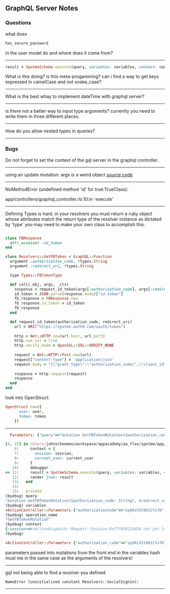 ## GraphQL Server Notes

### Questions

what does 
```ruby
has_secure_password
```
in the user model do and where does it come from?

----

```ruby
result = SpotmeSchema.execute(query, variables: variables, context: context, operation_name: operation_name)
```
What is this doing? is this meta-progamming? can i find a way to get keys expressed in camelCase and not snake_case?

----

What is the best whay to implement dateTime with graphql server?

----

is there not a better way to input type arguments?  currently you need to write them in three different places.

---

How do you allow nested types in queries?

___ 
### Bugs

Do not forget to set the context of the gql server in the graphql controller.

----

using an update mutation: args is a weird object
[source code](https://github.com/rmosolgo/graphql-ruby/blob/master/lib/graphql/query/arguments.rb)
____ 

NoMethodError (undefined method `id' for true:TrueClass):

app/controllers/graphql_controller.rb:10:in `execute'

---

Defining Types is hard.
in your resolvers you must return a ruby object whose attributes match the return type of the resolver instance as dictated by 'type'
you may need to make your own class to accomplish this.

```ruby

class FBResponse 
  attr_accessor :id_token
end

class Resolvers::GetFBToken < GraphQL::Function
  argument :authorization_code, !types.String
  argument :redirect_uri, !types.String

  type Types::FBTokenType

  def call(_obj, args, _ctx)
    response = request_id_token(args[:authorization_code], args[:redirect_uri])
    id_token = JSON.parse(response.body)["id_token"]
    fb_response = FBResponse.new
    fb_response.id_token = id_token
    fb_response
  end

  def request_id_token(authorization_code, redirect_uri)
    url = URI("https://spotme.auth0.com/oauth/token")
    
    http = Net::HTTP.new(url.host, url.port)
    http.use_ssl = true
    http.verify_mode = OpenSSL::SSL::VERIFY_NONE
    
    request = Net::HTTP::Post.new(url)
    request["content-type"] = 'application/json'
    request.body = "{\"grant_type\":\"authorization_code\",\"client_id\": \"#{ENV["AUTH0_CLIENT_ID"]}\",\"client_secret\": \"#{ENV["AUTH0_CLIENT_SECRET"]}\",\"code\": \"#{authorization_code}\",\"redirect_uri\": \"#{redirect_uri}\"}"
    
    response = http.request(request)
    response
  end
end
```

look into OpenStruct:
```ruby
OpenStruct.new({
      user: user,
      token: token
    })
```

----

```ruby
  Parameters: {"query"=>"mutation GetFBTokenMutation($authorization_code: String!, $redirect_uri: String!) {\n  getFBToken(authorization_code: $authorization_code, redirect_uri: $redirect_uri) {\n    id_token\n    __typename\n  }\n}\n", "variables"=>{"authorizationCode"=>"oybRiV2t6DiCYx76", "redirectUri"=>"https://auth.expo.io/@john_schoeman/expo-auth0"}, "operationName"=>"GetFBTokenMutation", "graphql"=>{"query"=>"mutation GetFBTokenMutation($authorization_code: String!, $redirect_uri: String!) {\n  getFBToken(authorization_code: $authorization_code, redirect_uri: $redirect_uri) {\n    id_token\n    __typename\n  }\n}\n", "variables"=>{"authorizationCode"=>"oybRiV2t6DiCYx76", "redirectUri"=>"https://auth.expo.io/@john_schoeman/expo-auth0"}, "operationName"=>"GetFBTokenMutation"}}

[6, 15] in /Users/johnschoeman/workspace/appacademy/aa_flex/spotme/app/controllers/graphql_controller.rb
    6:     context = {
    7:       session: session,
    8:       current_user: current_user
    9:     }
   10:     debugger
=> 11:     result = SpotmeSchema.execute(query, variables: variables, context: context, operation_name: operation_name)
   12:     render json: result
   13:   end
   14:
   15:   private
(byebug) query
"mutation GetFBTokenMutation($authorization_code: String!, $redirect_uri: String!) {\n  getFBToken(authorization_code: $authorization_code, redirect_uri: $redirect_uri){\n    id_token\n    __typename\n  }\n}\n"
(byebug) variables
<ActionController::Parameters {"authorizationCode"=>"oybRiV2t6DiCYx76", "redirectUri"=>"https://auth.expo.io/@john_schoeman/expo-auth0"} permitted: false>
(byebug) operation_name
"GetFBTokenMutation"
(byebug) context
{:session=>#<ActionDispatch::Request::Session:0x7ff636114d18 not yet loaded>, :current_user=>nil}
(byebug)

```

```ruby
<ActionController::Parameters {"authorization_code"=>"oybRiV2t6DiCYx76", "redirect_uri"=>"https://auth.expo.io/@john_schoeman/expo-auth0"} 
```

parameters passed into mutations from the front end in the variables hash must me in the same case as the arguments of the resolvers!


----

gql not being able to find a resolver you defined
```
NameError (uninitialized constant Resolvers::SocialSignin):
```

----